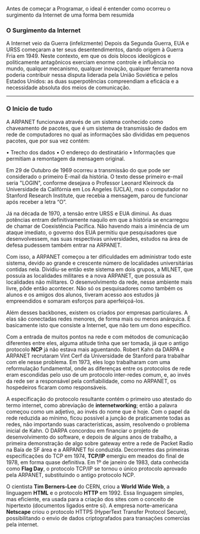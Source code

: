 Antes de começar a Programar, o ideal é entender como ocorreu o surgimento da Internet de uma forma bem resumida 

### O Surgimento da Internet

A Internet veio da Guerra (infelizmente) Depois da Segunda Guerra, EUA e URSS começaram a ter seus desentendimentos, dando origem à Guerra Fria em 1949. Neste contexto, em que os dois blocos ideológicos e politicamente antagônicos exerciam enorme controle e influência no mundo, qualquer mecanismo, qualquer inovação, qualquer ferramenta nova poderia contribuir nessa disputa liderada pela União Soviética e pelos Estados Unidos: as duas superpotências compreendiam a eficácia e a necessidade absoluta dos meios de comunicação.

____________________________________________________________________
### O Inicio de tudo

A ARPANET funcionava através de um sistema conhecido como chaveamento de pacotes, que é um sistema de transmissão de dados em rede de computadores no qual as informações são divididas em pequenos pacotes, que por sua vez contém:

• Trecho dos dados 
• O endereço do destinatário 
• Informações que permitiam a remontagem da mensagem original. 

Em 29 de Outubro de 1969 ocorreu a transmissão do que pode ser considerado o primeiro E-mail da história. O texto desse primeiro e-mail seria "LOGIN", conforme desejava o Professor Leonard Kleinrock da Universidade da Califórnia em Los Angeles (UCLA), mas o computador no Stanford Research Institute, que recebia a mensagem, parou de funcionar após receber a letra “O”.

Já na década de 1970, a tensão entre URSS e EUA diminui. As duas potências entram definitivamente naquilo em que a história se encarregou de chamar de Coexistência Pacífica. Não havendo mais a iminência de um ataque imediato, o governo dos EUA permitiu que pesquisadores que desenvolvessem, nas suas respectivas universidades, estudos na área de defesa pudessem também entrar na ARPANET. 

Com isso, a ARPANET começou a ter dificuldades em administrar todo este sistema, devido ao grande e crescente número de localidades universitárias contidas nela. Dividiu-se então este sistema em dois grupos, a MILNET, que possuía as localidades militares e a nova ARPANET, que possuía as localidades não militares. O desenvolvimento da rede, nesse ambiente mais livre, pôde então acontecer. Não só os pesquisadores como também os alunos e os amigos dos alunos, tiveram acesso aos estudos já empreendidos e somaram esforços para aperfeiçoá-los.

Além desses backbones, existem os criados por empresas particulares. A elas são conectadas redes menores, de forma mais ou menos anárquica. É basicamente isto que consiste a Internet, que não tem um dono específico. 

Com a entrada de muitos pontos na rede e com métodos de comunicação diferentes entre eles, alguma atitude tinha que ser tomada, já que o antigo protocolo **NCP** já não estava mais aguentando. Robert Kahn da DARPA e ARPANET recrutaram Vint Cerf da Universidade de Stanford para trabalhar com ele nesse problema. Em 1973, eles logo trabalharam com uma reformulação fundamental, onde as diferenças entre os protocolos de rede eram escondidas pelo uso de um protocolo inter-redes comum, e, ao invés da rede ser a responsável pela confiabilidade, como no ARPANET, os hospedeiros ficaram como responsáveis. 

A especificação do protocolo resultante contém o primeiro uso atestado do termo internet, como abreviação de **internetworking**; então a palavra começou como um adjetivo, ao invés do nome que é hoje. Com o papel da rede reduzida ao mínimo, ficou possível a junção de praticamente todas as redes, não importando suas características, assim, resolvendo o problema inicial de Kahn. O DARPA concordou em financiar o projeto de desenvolvimento do software, e depois de alguns anos de trabalho, a primeira demonstração de algo sobre gateway entre a rede de Packet Radio na Baía de SF área e a ARPANET foi conduzida. Decorrentes das primeiras especificações do TCP em 1974, **TCP/IP** emergiu em meados do final de 1978, em forma quase definitiva. Em 1º de janeiro de 1983, data conhecida como **Flag Day**, o protocolo TCP/IP se tornou o único protocolo aprovado pela ARPANET, substituindo o antigo protocolo NCP.

O cientista **Tim Berners-Lee** do CERN, criou a **World Wide Web**, a linguagem **HTML** e o protocolo **HTTP** em 1992. Essa linguagem simples, mas eficiente, era usada para a criação dos sites com o conceito de hipertexto (documentos ligados entre si). A empresa norte-americana **Netscape** criou o protocolo HTTPS (HyperText Transfer Protocol Secure), possibilitando o envio de dados criptografados para transações comercias pela internet.




